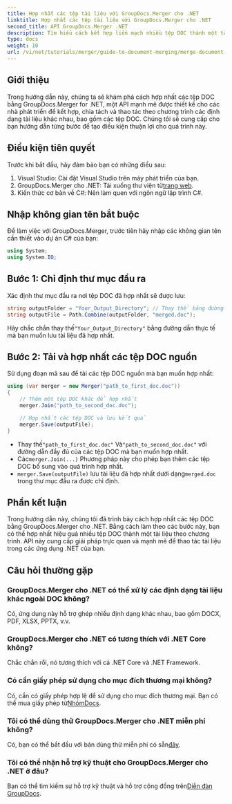 ```yaml
---
title: Hợp nhất các tệp tài liệu với GroupDocs.Merger cho .NET
linktitle: Hợp nhất các tệp tài liệu với GroupDocs.Merger cho .NET
second_title: API GroupDocs.Merger .NET
description: Tìm hiểu cách kết hợp liền mạch nhiều tệp DOC thành một tài liệu duy nhất bằng GroupDocs.Merger cho .NET. Hướng dẫn toàn diện này cung cấp phương pháp tiếp cận từng bước rõ ràng, bao gồm các điều kiện tiên quyết, đoạn mã và Câu hỏi thường gặp.
type: docs
weight: 10
url: /vi/net/tutorials/merger/guide-to-document-merging/merge-document-files/
---
```

## Giới thiệu

Trong hướng dẫn này, chúng ta sẽ khám phá cách hợp nhất các tệp DOC bằng GroupDocs.Merger for .NET, một API mạnh mẽ được thiết kế cho các nhà phát triển để kết hợp, chia tách và thao tác theo chương trình các định dạng tài liệu khác nhau, bao gồm các tệp DOC. Chúng tôi sẽ cung cấp cho bạn hướng dẫn từng bước để tạo điều kiện thuận lợi cho quá trình này.

## Điều kiện tiên quyết

Trước khi bắt đầu, hãy đảm bảo bạn có những điều sau:

1. Visual Studio: Cài đặt Visual Studio trên máy phát triển của bạn.
2. GroupDocs.Merger cho .NET: Tải xuống thư viện từ[trang web](https://releases.groupdocs.com/merger/net/).
3. Kiến thức cơ bản về C#: Nên làm quen với ngôn ngữ lập trình C#.

## Nhập không gian tên bắt buộc

Để làm việc với GroupDocs.Merger, trước tiên hãy nhập các không gian tên cần thiết vào dự án C# của bạn:

```csharp
using System;
using System.IO;
```

## Bước 1: Chỉ định thư mục đầu ra

Xác định thư mục đầu ra nơi tệp DOC đã hợp nhất sẽ được lưu:

```csharp
string outputFolder = "Your_Output_Directory"; // Thay thế bằng đường dẫn của bạn
string outputFile = Path.Combine(outputFolder, "merged.doc");
```

 Hãy chắc chắn thay thế`"Your_Output_Directory"` bằng đường dẫn thực tế mà bạn muốn lưu tài liệu đã hợp nhất.

## Bước 2: Tải và hợp nhất các tệp DOC nguồn

Sử dụng đoạn mã sau để tải các tệp DOC nguồn mà bạn muốn hợp nhất:

```csharp
using (var merger = new Merger("path_to_first_doc.doc"))
{
    // Thêm một tệp DOC khác để hợp nhất
    merger.Join("path_to_second_doc.doc");

    // Hợp nhất các tệp DOC và lưu kết quả
    merger.Save(outputFile);
}
```


-  Thay thế`"path_to_first_doc.doc"` Và`"path_to_second_doc.doc"` với đường dẫn đầy đủ của các tệp DOC mà bạn muốn hợp nhất.
-  Các`merger.Join(...)` Phương pháp này cho phép bạn thêm các tệp DOC bổ sung vào quá trình hợp nhất.
- `merger.Save(outputFile)` lưu tài liệu đã hợp nhất dưới dạng`merged.doc` trong thư mục đầu ra được chỉ định.

## Phần kết luận

Trong hướng dẫn này, chúng tôi đã trình bày cách hợp nhất các tệp DOC bằng GroupDocs.Merger cho .NET. Bằng cách làm theo các bước này, bạn có thể hợp nhất hiệu quả nhiều tệp DOC thành một tài liệu theo chương trình. API này cung cấp giải pháp trực quan và mạnh mẽ để thao tác tài liệu trong các ứng dụng .NET của bạn.

## Câu hỏi thường gặp

### GroupDocs.Merger cho .NET có thể xử lý các định dạng tài liệu khác ngoài DOC không?

Có, ứng dụng này hỗ trợ ghép nhiều định dạng khác nhau, bao gồm DOCX, PDF, XLSX, PPTX, v.v.

### GroupDocs.Merger cho .NET có tương thích với .NET Core không?

Chắc chắn rồi, nó tương thích với cả .NET Core và .NET Framework.

### Có cần giấy phép sử dụng cho mục đích thương mại không?

 Có, cần có giấy phép hợp lệ để sử dụng cho mục đích thương mại. Bạn có thể mua giấy phép từ[NhómDocs](https://purchase.groupdocs.com/buy).

### Tôi có thể dùng thử GroupDocs.Merger cho .NET miễn phí không?

 Có, bạn có thể bắt đầu với bản dùng thử miễn phí có sẵn[đây](https://releases.groupdocs.com/).

### Tôi có thể nhận hỗ trợ kỹ thuật cho GroupDocs.Merger cho .NET ở đâu?

 Bạn có thể tìm kiếm sự hỗ trợ kỹ thuật và hỗ trợ cộng đồng trên[Diễn đàn GroupDocs](https://forum.groupdocs.com/c/merger/32).